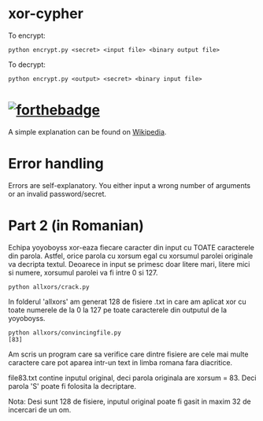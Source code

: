 # xor-cypher
To encrypt:
```
python encrypt.py <secret> <input file> <binary output file>
```

To decrypt:
```
python encrypt.py <output> <secret> <binary input file>
```

# [![forthebadge](https://forthebadge.com/images/badges/it-works-why.svg)](https://forthebadge.com)

A simple explanation can be found on [Wikipedia](https://en.wikipedia.org/wiki/XOR_cipher).

# Error handling
Errors are self-explanatory. You either input a wrong number of arguments or an invalid password/secret.

# Part 2 (in Romanian)
Echipa yoyoboyss xor-eaza fiecare caracter din input cu TOATE caracterele din parola. Astfel, orice parola cu xorsum egal cu xorsumul parolei originale va decripta textul. Deoarece in input se primesc doar litere mari, litere mici si numere, xorsumul parolei va fi intre 0 si 127. 

```
python allxors/crack.py
```

In folderul 'allxors' am generat 128 de fisiere .txt in care am aplicat xor cu toate numerele de la 0 la 127 pe toate caracterele din outputul de la yoyoboyss. 

```
python allxors/convincingfile.py
[83]
```
Am scris un program care sa verifice care dintre fisiere are cele mai multe caractere care pot aparea intr-un text in limba romana fara diacritice.

file83.txt contine inputul original, deci parola originala are xorsum = 83. Deci parola 'S' poate fi folosita la decriptare.

Nota: Desi sunt 128 de fisiere, inputul original poate fi gasit in maxim 32 de incercari de un om.
